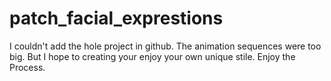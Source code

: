 # patch_facial_exprestions

I couldn't add the hole project in github. The animation sequences were too big. But I hope to creating your enjoy your own unique stile.
Enjoy the Process.
